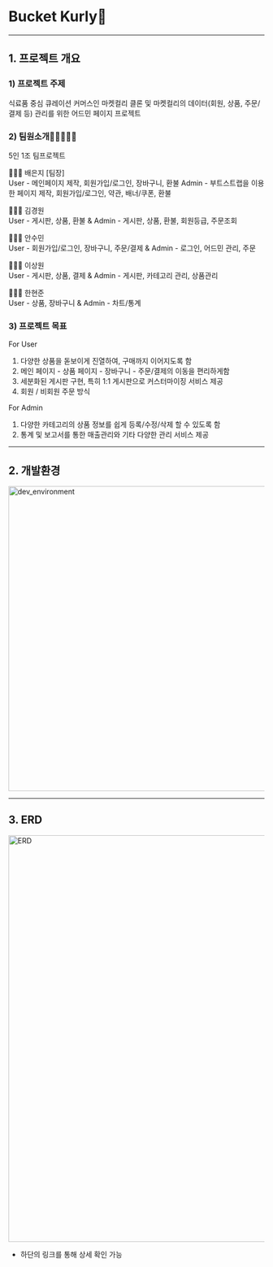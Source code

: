 # Bucket Kurly🛒
---

## 1. 프로젝트 개요

### 1) 프로젝트 주제

식료품 중심 큐레이션 커머스인 마켓컬리 클론 및 마켓컬리의 데이터(회원, 상품, 주문/결제 등) 관리를 위한 어드민 페이지 프로젝트

### 2) 팀원소개👩🏻‍🤝‍🧑🏻

5인 1조 팀프로젝트

🧑🏻‍💻 배은지 [팀장]<br> 
User - 메인페이지 제작, 회원가입/로그인, 장바구니, 환불
Admin - 부트스트랩을 이용한 페이지 제작, 회원가입/로그인, 약관, 배너/쿠폰, 환불 

🧑🏻‍💻 김경원 <br> 
User - 게시판, 상품, 환불 & Admin - 게시판, 상품, 환불, 회원등급, 주문조회

🧑🏻‍💻 안수민 <br> 
User - 회원가입/로그인, 장바구니, 주문/결제 & Admin - 로그인, 어드민 관리, 주문

🧑🏻‍💻 이상원 <br> 
User - 게시판, 상품, 결제 & Admin - 게시판, 카테고리 관리, 상품관리

🧑🏻‍💻 한현준 <br>
User - 상품, 장바구니 & Admin - 차트/통계


### 3) 프로젝트 목표
For User <br>
1. 다양한 상품을 돋보이게 진열하여, 구매까지 이어지도록 함
2. 메인 페이지 - 상품 페이지 - 장바구니 - 주문/결제의 이동을 편리하게함
3. 세분화된 게시판 구현, 특히 1:1 게시판으로 커스터마이징 서비스 제공
4. 회원 / 비회원 주문 방식 

For Admin <br>
1. 다양한 카테고리의 상품 정보를 쉽게 등록/수정/삭제 할 수 있도록 함
2. 통계 및 보고서를 통한 매출관리와 기타 다양한 관리 서비스 제공



---

## 2. 개발환경

<img width=600 alt="dev_environment" src="https://user-images.githubusercontent.com/62778563/152678523-fef05de5-4960-45d0-afc0-8e5c5517f7fe.png">


---

## 3. ERD

<img width=800 alt="ERD" src="https://user-images.githubusercontent.com/62778563/152679505-aa30a5d7-98b0-46ef-b31a-0cdad5826cca.png">

- 하단의 링크를 통해 상세 확인 가능 


